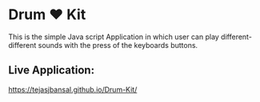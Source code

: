 # Drum ❤️ Kit
This is the simple Java script Application in which user can play different-different sounds with the press of the keyboards buttons.

## Live Application:
https://tejasjbansal.github.io/Drum-Kit/
